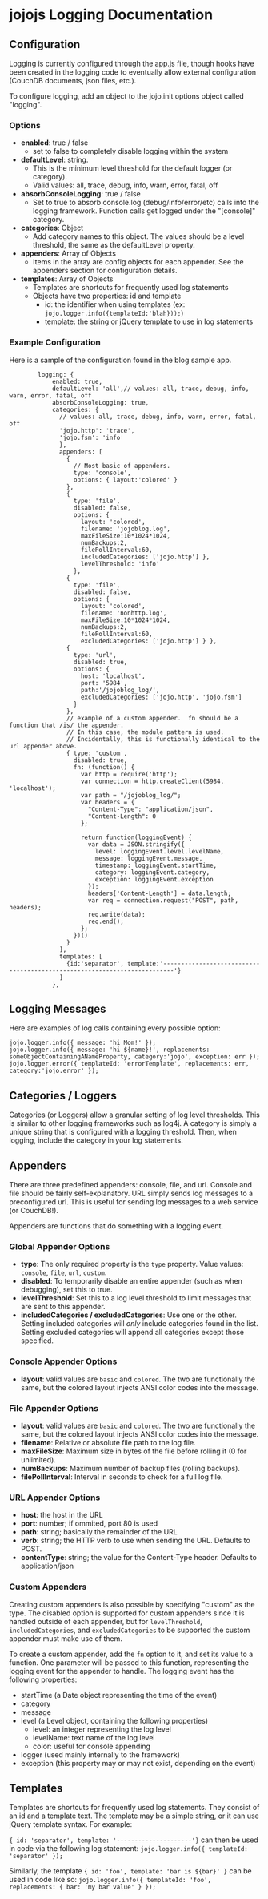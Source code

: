 # jojojs Logging Documentation #
## Configuration ##
Logging is currently configured through the app.js file, though hooks have been created in the logging code to eventually allow external configuration (CouchDB documents, json files, etc.).

To configure logging, add an object to the jojo.init options object called "logging".

### Options ###
* **enabled**: true / false
 	* set to false to completely disable logging within the system
* **defaultLevel**: string.  
	* This is the minimum level threshold for the default logger (or category).
	* Valid values: all, trace, debug, info, warn, error, fatal, off
* **absorbConsoleLogging**: true / false
	* Set to true to absorb console.log (debug/info/error/etc) calls into the logging framework.  Function calls get logged under the "[console]" category.
* **categories**: Object
	* Add category names to this object.  The values should be a level threshold, the same as the defaultLevel property.
* **appenders**: Array of Objects
	* Items in the array are config objects for each appender.  See the appenders section for configuration details.
* **templates**: Array of Objects
	* Templates are shortcuts for frequently used log statements
	* Objects have two properties: id and template
		* id: the identifier when using templates (ex: `jojo.logger.info({templateId:'blah}));`)
		* template: the string or jQuery template to use in log statements

### Example Configuration ###
Here is a sample of the configuration found in the blog sample app.  

			logging: {  
			    enabled: true,  
			    defaultLevel: 'all',// values: all, trace, debug, info, warn, error, fatal, off  
			    absorbConsoleLogging: true,  
			    categories: {  
			      // values: all, trace, debug, info, warn, error, fatal, off  
			      'jojo.http': 'trace',  
			      'jojo.fsm': 'info'  
				  },  
				  appenders: [  
				    {   
				      // Most basic of appenders.  
				      type: 'console',   
				      options: { layout:'colored' }   
				    },  
				    {   
				      type: 'file',   
				      disabled: false,   
				      options: {   
				        layout: 'colored',   
				        filename: 'jojoblog.log',   
				        maxFileSize:10*1024*1024,   
				        numBackups:2,   
				        filePollInterval:60,   
				        includedCategories: ['jojo.http'] },  
				        levelThreshold: 'info'  
				      },  
				    {   
				      type: 'file',   
				      disabled: false,   
				      options: {   
				        layout: 'colored',   
				        filename: 'nonhttp.log',   
				        maxFileSize:10*1024*1024,   
				        numBackups:2,   
				        filePollInterval:60,   
				        excludedCategories: ['jojo.http'] } },  
				    {   
				      type: 'url',   
				      disabled: true,   
				      options: {   
				        host: 'localhost',   
				        port: '5984',   
				        path:'/jojoblog_log/',   
				        excludedCategories: ['jojo.http', 'jojo.fsm']   
				      }  
				    },  
				    // example of a custom appender.  fn should be a function that /is/ the appender.    
				    // In this case, the module pattern is used.  
				    // Incidentally, this is functionally identical to the url appender above.  
				    { type: 'custom',   
				      disabled: true,  
				      fn: (function() {  
				        var http = require('http');  
				        var connection = http.createClient(5984, 'localhost');  
				        var path = "/jojoblog_log/";  
				        var headers = {  
				          "Content-Type": "application/json",  
				          "Content-Length": 0   
				        };  
  
				        return function(loggingEvent) {  
				          var data = JSON.stringify({  
				            level: loggingEvent.level.levelName,  
				            message: loggingEvent.message,  
				            timestamp: loggingEvent.startTime,  
				            category: loggingEvent.category,  
				            exception: loggingEvent.exception  
				          });  
				          headers['Content-Length'] = data.length;  
				          var req = connection.request("POST", path, headers);  
				          req.write(data);  
				          req.end();  
				        };  
				      })()  
				    }  
				  ],  
				  templates: [  
				    {id:'separator', template:'-------------------------------------------------------------------------'}  
				  ]  
				},

## Logging Messages ##
Here are examples of log calls containing every possible option:

`jojo.logger.info({ message: 'hi Mom!' });`  
`jojo.logger.info({ message: 'hi ${name}!', replacements: someObjectContainingANameProperty, category:'jojo', exception: err });`  
`jojo.logger.error({ templateId: 'errorTemplate', replacements: err, category:'jojo.error' });`  

## Categories / Loggers ##
Categories (or Loggers) allow a granular setting of log level thresholds.  This is similar to other logging frameworks such as log4j.  A category is simply a unique string that is configured with a logging threshold.  Then, when logging, include the category in your log statements.

## Appenders ##
There are three predefined appenders: console, file, and url.  Console and file should be fairly self-explanatory.  URL simply sends log messages to a preconfigured url.  This is useful for sending log messages to a web service (or CouchDB!).

Appenders are functions that do something with a logging event.

### Global Appender Options ###
* **type**: The only required property is the `type` property.  Value values: `console`, `file`, `url`, `custom`.
* **disabled**: To temporarily disable an entire appender (such as when debugging), set this to true.
* **levelThreshold**: Set this to a log level threshold to limit messages that are sent to this appender.
* **includedCategories / excludedCategories**: Use one or the other.  Setting included categories will _only_ include categories found in the list.  Setting excluded categories will append all categories except those specified.

### Console Appender Options ###
* **layout**: valid values are `basic` and `colored`.  The two are functionally the same, but the colored layout injects ANSI color codes into the message.

### File Appender Options ###
* **layout**: valid values are `basic` and `colored`.  The two are functionally the same, but the colored layout injects ANSI color codes into the message.
* **filename**: Relative or absolute file path to the log file.
* **maxFileSize**: Maximum size in bytes of the file before rolling it (0 for unlimited).
* **numBackups**: Maximum number of backup files (rolling backups).
* **filePollInterval**: Interval in seconds to check for a full log file.

### URL Appender Options ###
* **host**: the host in the URL 
* **port**: number; if ommited, port 80 is used
* **path**: string; basically the remainder of the URL
* **verb**: string; the HTTP verb to use when sending the URL.  Defaults to POST.
* **contentType**: string; the value for the Content-Type header.  Defaults to application/json

### Custom Appenders ###
Creating custom appenders is also possible by specifying "custom" as the type.  The disabled option is supported for custom appenders since it is handled outside of each appender, but for `levelThreshold`, `includedCategories`, and `excludedCategories` to be supported the custom appender must make use of them.  

To create a custom appender, add the `fn` option to it, and set its value to a function.  One parameter will be passed to this function, representing the logging event for the appender to handle.  The logging event has the following properties:

*    startTime (a Date object representing the time of the event)
*    category
*  message
*  level (a Level object, containing the following properties)
    *  level: an integer representing the log level
    *  levelName: text name of the log level
    *  color: useful for console appending
* logger (used mainly internally to the framework)
* exception (this property may or may not exist, depending on the event)

## Templates ##
Templates are shortcuts for frequently used log statements.  They consist of an id and a template text.  The template may be a simple string, or it can use jQuery template syntax.  For example:

`{ id: 'separator', template: '---------------------'}` can then be used in code via the following log statement: `jojo.logger.info({ templateId: 'separator' });`

Similarly, the template `{ id: 'foo', template: 'bar is ${bar}' }` can be used in code like so: `jojo.logger.info({ templateId: 'foo', replacements: { bar: 'my bar value' } });`